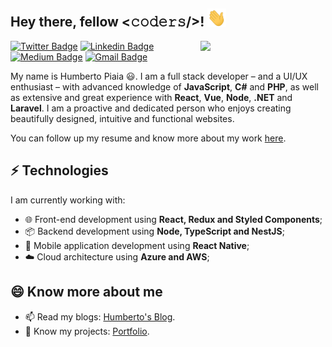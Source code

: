 <h2>Hey there, fellow <𝚌𝚘𝚍𝚎𝚛𝚜/>! <img src="https://raw.githubusercontent.com/ABSphreak/ABSphreak/master/gifs/Hi.gif" width="30px"></h2>

<img align='right' src='https://user-images.githubusercontent.com/5713670/87202985-820dcb80-c2b6-11ea-9f56-7ec461c497c3.gif' width='200"'>

[![Twitter Badge](https://img.shields.io/badge/-@hpiaiadev-1ca0f1?style=flat-square&labelColor=1ca0f1&logo=twitter&logoColor=white&link=https://twitter.com/hpiaiadev)](https://twitter.com/hpiaiadev) [![Linkedin Badge](https://img.shields.io/badge/-hpiaiadev-blue?style=flat-square&logo=Linkedin&logoColor=white&link=https://www.linkedin.com/in/hpiaiadev/)](https://www.linkedin.com/in/hpiaiadev/) [![Medium Badge](https://img.shields.io/badge/-@hpiaia-000000?style=flat-square&labelColor=000000&logo=Medium&link=https://medium.com/@hpiaia/)](https://medium.com/hpiaia)
[![Gmail Badge](https://img.shields.io/badge/-hi@hpiaia.dev-c14438?style=flat-square&logo=Gmail&logoColor=white&link=mailto:hi@hpiaia.dev)](mailto:hi@hpiaia.dev)

My name is Humberto Piaia 😃. I am a full stack developer – and a UI/UX enthusiast – with advanced knowledge of **JavaScript**, **C#** and **PHP**, as well as extensive and great experience with **React**, **Vue**, **Node**, **.NET** and **Laravel**. I am a proactive and dedicated person who enjoys creating beautifully designed, intuitive and functional websites.

You can follow up my resume and know more about my work [here](https://hpiaia.dev/resume.pdf "here").

## ⚡ Technologies

I am currently working with:

- 🌐 Front-end development using **React, Redux and Styled Components**;
- 📦 Backend development using **Node, TypeScript and NestJS**;
- 📱 Mobile application development using **React Native**;
- ☁️ Cloud architecture using **Azure and AWS**;

## 😄 Know more about me

- 📫 Read my blogs: [Humberto's Blog](https://hpiaia.dev).
- 🎯 Know my projects: [Portfolio](https://hpiaia.dev/projects).

